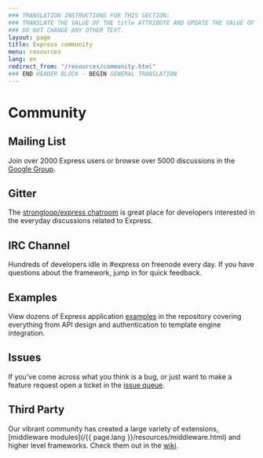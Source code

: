 ```yaml
---
### TRANSLATION INSTRUCTIONS FOR THIS SECTION:
### TRANSLATE THE VALUE OF THE title ATTRIBUTE AND UPDATE THE VALUE OF THE lang ATTRIBUTE.
### DO NOT CHANGE ANY OTHER TEXT.
layout: page
title: Express community
menu: resources
lang: en
redirect_from: "/resources/community.html"
### END HEADER BLOCK - BEGIN GENERAL TRANSLATION
---
```


# Community

## Mailing List

Join over 2000 Express users or browse over 5000
discussions in the [Google Group](https://groups.google.com/group/express-js).

## Gitter

The [strongloop/express chatroom](https://gitter.im/strongloop/express) is great place
for developers interested in the everyday discussions related to Express.

## IRC Channel

Hundreds of developers idle in #express on freenode every day.
If you have questions about the framework, jump in for quick
feedback.

## Examples

View dozens of Express application [examples](https://github.com/strongloop/express/tree/master/examples)
in the repository covering everything from API design and authentication
to template engine integration.

## Issues

If you've come across what you think is a bug, or just want to make
a feature request open a ticket in the [issue queue](https://github.com/strongloop/express/issues).

## Third Party

Our vibrant community has created a large variety of extensions,
[middleware modules](/{{ page.lang }}/resources/middleware.html) and higher level frameworks. Check them out in the
[wiki](https://github.com/strongloop/express/wiki).

